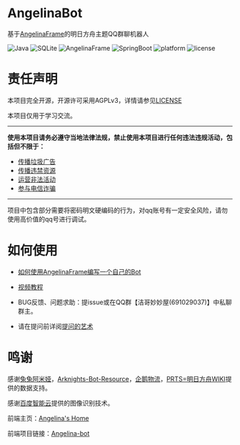 # AngelinaBot

基于[AngelinaFrame](https://github.com/Strelizia02/AngelinaFrame)的明日方舟主题QQ群聊机器人

<div>
    <img alt="Java" src="https://img.shields.io/badge/Java-1.8-blue">
    <img alt="SQLite" src="https://img.shields.io/badge/SQLite-3.36-pink?logo=SQLite&logoColor=white">
    <img alt="AngelinaFrame" src="https://img.shields.io/badge/BotFrame-AngelinaFrame-red">
    <img alt="SpringBoot" src="https://img.shields.io/badge/SpringBoot-2.4.0-green?logo=Spring Boot">
    <img alt="platform" src="https://img.shields.io/badge/platform-Windows%20%7C%20Linux-blueviolet">
    <img alt="license" src="https://img.shields.io/badge/license-AGPL3.0-green">
</div>

# 责任声明

本项目完全开源，开源许可采用AGPLv3，详情请参见[LICENSE](https://github.com/Strelizia02/AngelinaBot/blob/master/LICENSE)

本项目仅用于学习交流。

***

**使用本项目请务必遵守当地法律法规，禁止使用本项目进行任何违法违规活动，包括但不限于：**
* [传播垃圾广告](https://www.baidu.com/s?ie=UTF-8&wd=%E4%BC%A0%E6%92%AD%E5%9E%83%E5%9C%BE%E4%BF%A1%E6%81%AF%E5%88%A4%E5%87%A0%E5%B9%B4)
* [传播违禁资源](https://www.baidu.com/s?ie=UTF-8&wd=%E4%BC%A0%E6%92%AD%E6%B7%AB%E7%A7%BD%E4%BF%A1%E6%81%AF%E5%88%A4%E5%87%A0%E5%B9%B4)
* [运营非法活动](https://www.baidu.com/s?ie=UTF-8&wd=%E4%BC%A0%E9%94%80%E6%9C%80%E9%AB%98%E5%88%A4%E5%87%A0%E5%B9%B4)
* [参与电信诈骗](https://www.baidu.com/s?ie=UTF-8&wd=%E7%94%B5%E4%BF%A1%E8%AF%88%E9%AA%97%E6%9C%80%E9%AB%98%E5%88%A4%E5%87%A0%E5%B9%B4)

***

项目中包含部分需要将密码明文硬编码的行为，对qq账号有一定安全风险，请勿使用高价值的qq号进行调试。

# 如何使用

- [如何使用AngelinaFrame编写一个自己的Bot](https://github.com/Strelizia02/AngelinaFrame/wiki)

- [视频教程](https://b23.tv/g71n2yg)

- BUG反馈、问题求助：提issue或在QQ群【洁哥妙妙屋(691029037)】中私聊群主。

- 请在提问前详阅[提问的艺术](https://github.com/betaseeker/How-To-Ask-Questions)

# 鸣谢

感谢[兔兔阿米娅](https://github.com/vivien8261/Amiya-Bot)，[Arknights-Bot-Resource](https://github.com/yuanyan3060/Arknights-Bot-Resource)，[企鹅物流](https://penguin-stats.cn/)，[PRTS=明日方舟WIKI](https://penguin-stats.cn/)提供的数据支持。

感谢[百度智能云](https://cloud.baidu.com/)提供的图像识别技术。

前端主页：[Angelina's Home](http://www.angelina-bot.top/)

前端项目链接：[Angelina-bot](https://github.com/aStrangerPassingBy/Angelina-bot)
